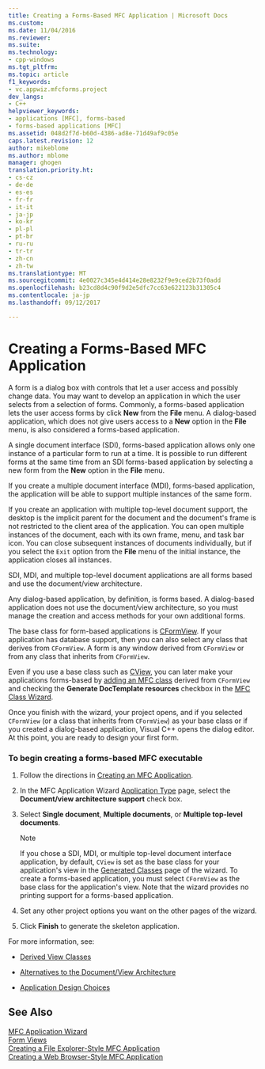 ```yaml
---
title: Creating a Forms-Based MFC Application | Microsoft Docs
ms.custom: 
ms.date: 11/04/2016
ms.reviewer: 
ms.suite: 
ms.technology:
- cpp-windows
ms.tgt_pltfrm: 
ms.topic: article
f1_keywords:
- vc.appwiz.mfcforms.project
dev_langs:
- C++
helpviewer_keywords:
- applications [MFC], forms-based
- forms-based applications [MFC]
ms.assetid: 048d2f7d-b60d-4386-ad8e-71d49af9c05e
caps.latest.revision: 12
author: mikeblome
ms.author: mblome
manager: ghogen
translation.priority.ht:
- cs-cz
- de-de
- es-es
- fr-fr
- it-it
- ja-jp
- ko-kr
- pl-pl
- pt-br
- ru-ru
- tr-tr
- zh-cn
- zh-tw
ms.translationtype: MT
ms.sourcegitcommit: 4e0027c345e4d414e28e8232f9e9ced2b73f0add
ms.openlocfilehash: b23cd8d4c90f9d2e5dfc7cc63e622123b31305c4
ms.contentlocale: ja-jp
ms.lasthandoff: 09/12/2017

---
```

# <a name="creating-a-forms-based-mfc-application"></a>Creating a Forms-Based MFC Application
A form is a dialog box with controls that let a user access and possibly change data. You may want to develop an application in which the user selects from a selection of forms. Commonly, a forms-based application lets the user access forms by click **New** from the **File** menu. A dialog-based application, which does not give users access to a **New** option in the **File** menu, is also considered a forms-based application.  
  
 A single document interface (SDI), forms-based application allows only one instance of a particular form to run at a time. It is possible to run different forms at the same time from an SDI forms-based application by selecting a new form from the **New** option in the **File** menu.  
  
 If you create a multiple document interface (MDI), forms-based application, the application will be able to support multiple instances of the same form.  
  
 If you create an application with multiple top-level document support, the desktop is the implicit parent for the document and the document's frame is not restricted to the client area of the application. You can open multiple instances of the document, each with its own frame, menu, and task bar icon. You can close subsequent instances of documents individually, but if you select the `Exit` option from the **File** menu of the initial instance, the application closes all instances.  
  
 SDI, MDI, and multiple top-level document applications are all forms based and use the document/view architecture.  
  
 Any dialog-based application, by definition, is forms based. A dialog-based application does not use the document/view architecture, so you must manage the creation and access methods for your own additional forms.  
  
 The base class for form-based applications is [CFormView](../../mfc/reference/cformview-class.md). If your application has database support, then you can also select any class that derives from `CFormView`. A form is any window derived from `CFormView` or from any class that inherits from `CFormView`.  
  
 Even if you use a base class such as [CView](../../mfc/reference/cview-class.md), you can later make your applications forms-based by [adding an MFC class](../../mfc/reference/adding-an-mfc-class.md) derived from `CFormView` and checking the **Generate DocTemplate resources** checkbox in the [MFC Class Wizard](../../mfc/reference/document-template-strings-mfc-add-class-wizard.md).  
  
 Once you finish with the wizard, your project opens, and if you selected `CFormView` (or a class that inherits from `CFormView`) as your base class or if you created a dialog-based application, Visual C++ opens the dialog editor. At this point, you are ready to design your first form.  
  
### <a name="to-begin-creating-a-forms-based-mfc-executable"></a>To begin creating a forms-based MFC executable  
  
1.  Follow the directions in [Creating an MFC Application](../../mfc/reference/creating-an-mfc-application.md).  
  
2.  In the MFC Application Wizard [Application Type](../../mfc/reference/application-type-mfc-application-wizard.md) page, select the **Document/view architecture support** check box.  
  
3.  Select **Single document**, **Multiple documents**, or **Multiple top-level documents**.  
  
    > [!NOTE]
    >  If you chose a SDI, MDI, or multiple top-level document interface application, by default, `CView` is set as the base class for your application's view in the [Generated Classes](../../mfc/reference/generated-classes-mfc-application-wizard.md) page of the wizard. To create a forms-based application, you must select `CFormView` as the base class for the application's view. Note that the wizard provides no printing support for a forms-based application.  
  
4.  Set any other project options you want on the other pages of the wizard.  
  
5.  Click **Finish** to generate the skeleton application.  
  
 For more information, see:  
  
-   [Derived View Classes](../../mfc/derived-view-classes-available-in-mfc.md)  
  
-   [Alternatives to the Document/View Architecture](../../mfc/alternatives-to-the-document-view-architecture.md)  
  
-   [Application Design Choices](../../mfc/application-design-choices.md)  
  
## <a name="see-also"></a>See Also  
 [MFC Application Wizard](../../mfc/reference/mfc-application-wizard.md)   
 [Form Views](../../mfc/form-views-mfc.md)   
 [Creating a File Explorer-Style MFC Application](../../mfc/reference/creating-a-file-explorer-style-mfc-application.md)   
 [Creating a Web Browser-Style MFC Application](../../mfc/reference/creating-a-web-browser-style-mfc-application.md)


